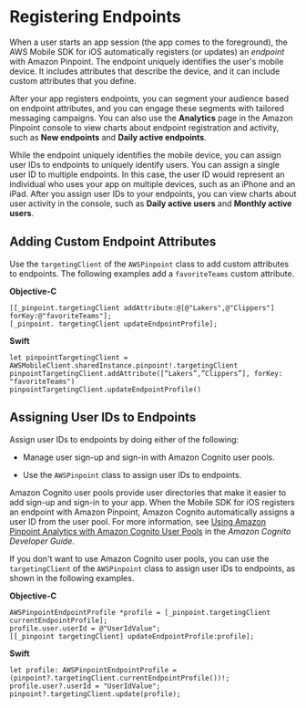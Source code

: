 # Registering Endpoints<a name="mobile-sdk-ios-register"></a>

When a user starts an app session \(the app comes to the foreground\), the AWS Mobile SDK for iOS automatically registers \(or updates\) an *endpoint* with Amazon Pinpoint\. The endpoint uniquely identifies the user's mobile device\. It includes attributes that describe the device, and it can include custom attributes that you define\.

After your app registers endpoints, you can segment your audience based on endpoint attributes, and you can engage these segments with tailored messaging campaigns\. You can also use the **Analytics** page in the Amazon Pinpoint console to view charts about endpoint registration and activity, such as **New endpoints** and **Daily active endpoints**\.

While the endpoint uniquely identifies the mobile device, you can assign user IDs to endpoints to uniquely identify users\. You can assign a single user ID to multiple endpoints\. In this case, the user ID would represent an individual who uses your app on multiple devices, such as an iPhone and an iPad\. After you assign user IDs to your endpoints, you can view charts about user activity in the console, such as **Daily active users** and **Monthly active users**\. 

## Adding Custom Endpoint Attributes<a name="mobile-sdk-ios-custom-attributes"></a>

Use the `targetingClient` of the `AWSPinpoint` class to add custom attributes to endpoints\. The following examples add a `favoriteTeams` custom attribute\.

**Objective\-C**

```
[[_pinpoint.targetingClient addAttribute:@[@"Lakers",@"Clippers"] forKey:@"favoriteTeams"];
[_pinpoint. targetingClient updateEndpointProfile];
```

**Swift**

```
let pinpointTargetingClient = AWSMobileClient.sharedInstance.pinpoint!.targetingClient 
pinpointTargetingClient.addAttribute([“Lakers”,”Clippers”], forKey: "favoriteTeams")
pinpointTargetingClient.updateEndpointProfile()
```

## Assigning User IDs to Endpoints<a name="mobile-sdk-ios-register-user"></a>

Assign user IDs to endpoints by doing either of the following:

+ Manage user sign\-up and sign\-in with Amazon Cognito user pools\.

+ Use the `AWSPinpoint` class to assign user IDs to endpoints\.

Amazon Cognito user pools provide user directories that make it easier to add sign\-up and sign\-in to your app\. When the Mobile SDK for iOS registers an endpoint with Amazon Pinpoint, Amazon Cognito automatically assigns a user ID from the user pool\. For more information, see [Using Amazon Pinpoint Analytics with Amazon Cognito User Pools](http://docs.aws.amazon.com/cognito/latest/developerguide/cognito-user-pools-pinpoint-integration.html) in the *Amazon Cognito Developer Guide*\.

If you don't want to use Amazon Cognito user pools, you can use the `targetingClient` of the `AWSPinpoint` class to assign user IDs to endpoints, as shown in the following examples\.

**Objective\-C**

```
AWSPinpointEndpointProfile *profile = [_pinpoint.targetingClient currentEndpointProfile];
profile.user.userId = @"UserIdValue";
[[_pinpoint targetingClient] updateEndpointProfile:profile];
```

**Swift**

```
let profile: AWSPinpointEndpointProfile = (pinpoint?.targetingClient.currentEndpointProfile())!;
profile.user?.userId = "UserIdValue";
pinpoint?.targetingClient.update(profile);
```